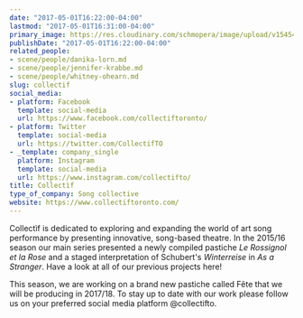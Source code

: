 ```yaml
---
date: "2017-05-01T16:22:00-04:00"
lastmod: "2017-05-01T16:31:00-04:00"
primary_image: https://res.cloudinary.com/schmopera/image/upload/v1545409169/media/webhook-uploads/1493670087997/Logo---Collectif.jpg.jpg
publishDate: "2017-05-01T16:22:00-04:00"
related_people:
- scene/people/danika-lorn.md
- scene/people/jennifer-krabbe.md
- scene/people/whitney-ohearn.md
slug: collectif
social_media:
- platform: Facebook
  template: social-media
  url: https://www.facebook.com/collectiftoronto/
- platform: Twitter
  template: social-media
  url: https://twitter.com/CollectifTO
- _template: company_single
  platform: Instagram
  template: social-media
  url: https://www.instagram.com/collectifto/
title: Collectìf
type_of_company: Song collective
website: https://www.collectiftoronto.com/
---
```


Collectìf is dedicated to exploring and expanding the world of art song performance
by presenting innovative, song-based theatre. In the 2015/16 season our main series presented a newly compiled pastiche *Le Rossignol et la Rose* and a staged interpretation of Schubert's *Winterreise* in *As a Stranger*. Have a look at all of our previous projects here!

This season, we are working on a brand new pastiche called Fête that we will be producing in 2017/18. To stay up to date with our work please follow us on your preferred social media platform @collectifto.
